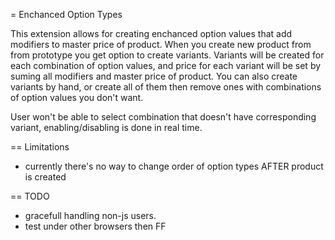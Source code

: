 = Enchanced Option Types

This extension allows for creating enchanced option values that add modifiers to master price of product.
When you create new product from from prototype you get option to create variants. 
Variants will be created for each combination of option values, and price for each variant will be set by suming all modifiers and master price of product.
You can also create variants by hand, or create all of them then remove ones with combinations of option values you don't want.

User won't be able to select combination that doesn't have corresponding variant, enabling/disabling is done in real time.

== Limitations

- currently there's no way to change order of option types AFTER product is created

== TODO

- gracefull handling non-js users.
- test under other browsers then FF
